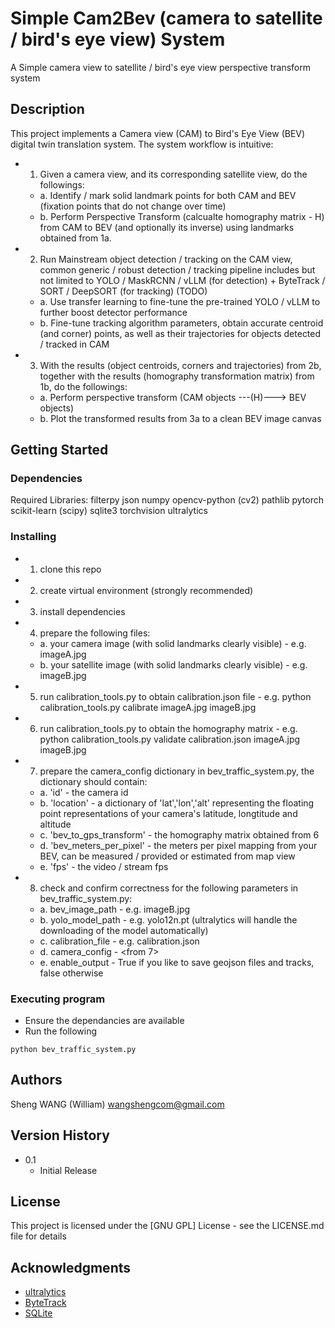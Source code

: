 # Simple Cam2Bev (camera to satellite / bird's eye view) System 

A Simple camera view to satellite / bird's eye view perspective transform system

## Description

This project implements a Camera view (CAM) to Bird's Eye View (BEV) digital twin translation system. The system workflow is intuitive:
  - 1. Given a camera view, and its corresponding satellite view, do the followings:
    - a. Identify / mark solid landmark points for both CAM and BEV (fixation points that do not change over time)
    - b. Perform Perspective Transform (calcualte homography matrix - H) from CAM to BEV (and optionally its inverse) using landmarks obtained from 1a.
  - 2. Run Mainstream object detection / tracking on the CAM view, common generic / robust detection / tracking pipeline includes but not limited to YOLO / MaskRCNN / vLLM (for detection) + ByteTrack / SORT / DeepSORT (for tracking)
    (TODO)
    - a. Use transfer learning to fine-tune the pre-trained YOLO / vLLM to further boost detector performance
    - b. Fine-tune tracking algorithm parameters, obtain accurate centroid (and corner) points, as well as their trajectories for objects detected / tracked in CAM 
  - 3. With the results (object centroids, corners and trajectories) from 2b, together with the results (homography transformation matrix) from 1b, do the followings:  
    - a. Perform perspective transform (CAM objects ---(H)---> BEV objects)
    - b. Plot the transformed results from 3a to a clean BEV image canvas 

## Getting Started

### Dependencies

Required Libraries: 
filterpy
json
numpy
opencv-python (cv2)
pathlib
pytorch
scikit-learn (scipy)
sqlite3
torchvision
ultralytics

### Installing

- 1. clone this repo
- 2. create virtual environment (strongly recommended)
- 3. install dependencies
- 4. prepare the following files:
   - a. your camera image (with solid landmarks clearly visible) - e.g. imageA.jpg
   - b. your satellite image (with solid landmarks clearly visible) - e.g. imageB.jpg
- 5. run calibration_tools.py to obtain calibration.json file - e.g. python calibration_tools.py calibrate imageA.jpg imageB.jpg
- 6. run calibration_tools.py to obtain the homography matrix - e.g. python calibration_tools.py validate calibration.json imageA.jpg imageB.jpg
- 7. prepare the camera_config dictionary in bev_traffic_system.py, the dictionary should contain:
   - a. 'id' - the camera id
   - b. 'location' - a dictionary of 'lat','lon','alt' representing the floating point representations of your camera's latitude, longtitude and altitude
   - c. 'bev_to_gps_transform' - the homography matrix obtained from 6
   - d. 'bev_meters_per_pixel' - the meters per pixel mapping from your BEV, can be measured / provided or estimated from map view
   - e. 'fps' - the video / stream fps 
- 8. check and confirm correctness for the following parameters in bev_traffic_system.py:
   - a. bev_image_path - e.g. imageB.jpg
   - b. yolo_model_path - e.g. yolo12n.pt (ultralytics will handle the downloading of the model automatically)
   - c. calibration_file - e.g. calibration.json
   - d. camera_config - <from 7>
   - e. enable_output - True if you like to save geojson files and tracks, false otherwise 

### Executing program

* Ensure the dependancies are available
* Run the following 
```
python bev_traffic_system.py
```

## Authors

Sheng WANG (William)
wangshengcom@gmail.com

## Version History

* 0.1
    * Initial Release

## License

This project is licensed under the [GNU GPL] License - see the LICENSE.md file for details

## Acknowledgments

* [ultralytics](https://github.com/ultralytics)
* [ByteTrack](https://github.com/FoundationVision/ByteTrack)
* [SQLite](https://sqlite.org/download.html)
